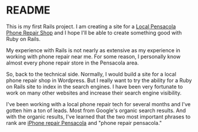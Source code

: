 # README
This is my first Rails project. I am creating a site for a [Local Pensacola Phone Repair Shop](http://www.cellphonerepairpcola.com) and I hope I'll be able to create something good with Ruby on Rails.

My experience with Rails is not nearly as extensive as my experience in working with phone repair near me. For some reason, I personally know almost every phone repair store in the Pensacola area. 

So, back to the technical side. Normally, I would build a site for a local phone repair shop in Wordpress. But I really want to try the ability for a Ruby on Rails site to index in the search engines. I have been very fortunate to work on many other websites and increase their search engine visibility. 

I've been working with a local phone repair tech for several months and I've gotten him a ton of leads. Most from Google's organic search results. And with the organic results, I've learned that the two most important phrases to rank are [iPhone repair Pensacola](http://www.cellphonerepairpcola.com) and "phone repair pensacola."
